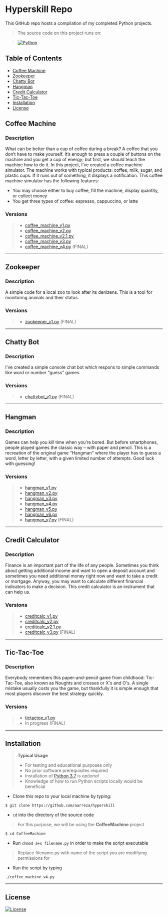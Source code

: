 # Hyperskill Repo 
This GitHub repo hosts a compilation of my completed Python projects.

> The source code on this project runs on:

> [![Python](https://img.shields.io/badge/python-v3.7-blue)](https://www.python.org/downloads/source/)

## Table of Contents

- [Coffee Machine](#coffee-machine)
- [Zookeeper](#zookeeper)
- [Chatty Bot](#chatty-bot)
- [Hangman](#hangman)
- [Credit Calculator](#credit-calculator)
- [Tic-Tac-Toe](#tic-tac-toe)
- [Installation](#installation)
- [License](#license)

## Coffee Machine

### Description
What can be better than a cup of coffee during a break? A coffee that you don’t have to make yourself. 
It’s enough to press a couple of buttons on the machine and you get a cup of energy; but first, we should teach the machine how to do it. 
In this project, I've created a coffee machine simulator. 
The machine works with typical products: coffee, milk, sugar, and plastic cups. If it runs out of something, it displays a notification. 
This coffee machine simulator has the following features:
- You may choose either to buy coffee, fill the machine, display quantity, or collect money
- You get three types of coffee: espresso, cappuccino, or latte

### Versions
> - <a href="https://github.com/aarreza/hyperskill/blob/master/CoffeeMachine/coffee_machine_v1.py" target="_blank">coffee_machine_v1.py</a>
> - <a href="https://github.com/aarreza/hyperskill/blob/master/CoffeeMachine/coffee_machine_v2.py" target="_blank">coffee_machine_v2.py</a>
> - <a href="https://github.com/aarreza/hyperskill/blob/master/CoffeeMachine/coffee_machine_v2.1.py" target="_blank">coffee_machine_v2.1.py</a>
> - <a href="https://github.com/aarreza/hyperskill/blob/master/CoffeeMachine/coffee_machine_v3.py" target="_blank">coffee_machine_v3.py</a>
> - <a href="https://github.com/aarreza/hyperskill/blob/master/CoffeeMachine/coffee_machine_v4.py" target="_blank">coffee_machine_v4.py</a> (FINAL)

---
## Zookeeper

### Description
A simple code for a local zoo to look after its denizens. This is a tool for monitoring animals and their status.

### Versions
> - <a href="https://github.com/aarreza/hyperskill/blob/master/Zookeeper/zookeeper_v1.py" target="_blank">zookeeper_v1.py</a> (FINAL)
---
## Chatty Bot

### Description
I've created a simple console chat bot which respons to simple commands like word or number "guess" games.

### Versions
> - <a href="https://github.com/aarreza/hyperskill/blob/master/Chattybot/chattybot_v1.py" target="_blank">chattybot_v1.py</a> (FINAL)
---
## Hangman

### Description
Games can help you kill time when you’re bored. But before smartphones, people played games the classic way – with paper and pencil. 
This is a recreation of the original game "Hangman" where the player has to guess a word, letter by letter, with a given limited number of attempts. 
Good luck with guessing!

### Versions
> - <a href="https://github.com/aarreza/hyperskill/blob/master/Hangman/hangman_v1.py" target="_blank">hangman_v1.py</a>
> - <a href="https://github.com/aarreza/hyperskill/blob/master/Hangman/hangman_v2.py" target="_blank">hangman_v2.py</a>
> - <a href="https://github.com/aarreza/hyperskill/blob/master/Hangman/hangman_v3.py" target="_blank">hangman_v3.py</a>
> - <a href="https://github.com/aarreza/hyperskill/blob/master/Hangman/hangman_v4.py" target="_blank">hangman_v4.py</a>
> - <a href="https://github.com/aarreza/hyperskill/blob/master/Hangman/hangman_v5.py" target="_blank">hangman_v5.py</a>
> - <a href="https://github.com/aarreza/hyperskill/blob/master/Hangman/hangman_v6.py" target="_blank">hangman_v6.py</a>
> - <a href="https://github.com/aarreza/hyperskill/blob/master/Hangman/hangman_v7.py" target="_blank">hangman_v7.py</a> (FINAL)
---

## Credit Calculator

### Description
Finance is an important part of the life of any people. Sometimes you think about getting additional income and want to open a deposit account and sometimes you need additional money right now and want to take a credit or mortgage. Anyway, you may want to calculate different financial indicators to make a decision. This credit calculator is an instrument that can help us.

### Versions
> - <a href="https://github.com/aarreza/hyperskill/blob/master/Credit%20Calculator/creditcalc_v1.py" target="_blank">creditcalc_v1.py</a>
> - <a href="https://github.com/aarreza/hyperskill/blob/master/Credit%20Calculator/creditcalc_v2.py" target="_blank">creditcalc_v2.py</a>
> - <a href="https://github.com/aarreza/hyperskill/blob/master/Credit%20Calculator/creditcalc_v2.1.py" target="_blank">creditcalc_v2.1.py</a>
> - <a href="https://github.com/aarreza/hyperskill/blob/master/Credit%20Calculator/creditcalc_v3.py" target="_blank">creditcalc_v3.py</a> (FINAL)

---

## Tic-Tac-Toe

### Description
Everybody remembers this paper-and-pencil game from childhood: Tic-Tac-Toe, also known as Noughts and crosses or X's and O's. A single mistake usually costs you the game, but thankfully it is simple enough that most players discover the best strategy quickly. 

### Versions
> - <a href="https://github.com/aarreza/hyperskill/blob/master/TicTacToe/tictactoe_v1.py" target="_blank">tictactoe_v1.py</a>
> - In progress (FINAL)

---

## Installation
> <b>Typical Usage</b>
> - For testing and educational purposes only
> - No prior software prerequisites required
> - Installation of <a href="https://www.python.org/downloads/" target="_blank">Python 3.7</a> is <i>optional</i>
> - Knowledge of how to run Python scripts locally would be beneficial

- Clone this repo to your local machine by typing:
```
$ git clone https://github.com/aarreza/hyperskill
```

- `cd` into the directory of the source code
> For this purpose, we will be using the <b>CoffeeMachine</b> project
```
$ cd CoffeeMachine
```

- Run `chmod a+x filename.py` in order to make the script executable
> Replace filename.py with name of the script you are modifying permissions for

- Run the script by typing
```
./coffee_machine_v4.py
```

---

## License

[![License](http://img.shields.io/:license-mit-blue.svg?style=flat-square)](http://badges.mit-license.org)

